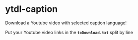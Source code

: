# ytdl-caption

Download a Youtube video with selected caption language!

Put your Youtube video links in the **`toDownload.txt`** split by line
